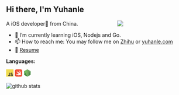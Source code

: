 <h2> Hi there, I'm Yuhanle</h2>

<img align='right' src='https://user-images.githubusercontent.com/5713670/87202985-820dcb80-c2b6-11ea-9f56-7ec461c497c3.gif' width='200"'>

A iOS developer🎯 from China.
- 🌱 I’m currently learning iOS, Nodejs and Go.
- 📫 How to reach me: You may follow me on [Zhihu](https://www.zhihu.com/people/yuhanle) or [yuhanle.com](https://www.yuhanle.com/)
- 📝 [Resume](http://www.yuhanle.com/resume/)

**Languages:**  

<code><img height="20" src="https://raw.githubusercontent.com/github/explore/80688e429a7d4ef2fca1e82350fe8e3517d3494d/topics/javascript/javascript.png"></code>
<code><img height="20" src="https://raw.githubusercontent.com/github/explore/80688e429a7d4ef2fca1e82350fe8e3517d3494d/topics/swift/swift.png"></code>
<code><img height="20" src="https://raw.githubusercontent.com/github/explore/80688e429a7d4ef2fca1e82350fe8e3517d3494d/topics/nodejs/nodejs.png"></code>

![github stats](https://github-readme-stats.vercel.app/api?username=yuhanle&show_icons=true)
